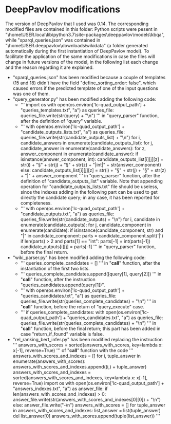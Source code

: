 # DeepPavlov modifications

The version of DeepPavlov that I used was 0.14. The corresponding modified files are contained in this folder: Python scripts were pesent in "\home\USER\.local\lib\python3.7\site-packages\deeppavlov\models\kbqa", while "sparql_queries.json" was contained in "\home\USER\.deeppavlov\downloads\wikidata" (a folder generated automatically during the first instantiation of DeepPavlov model). To facilitate the application of the same modifications in case the files will change in future versions of the model, in the following list each change and the reason regarding it are explained.

- "sparql_queries.json" has been modified because a couple of templates (15 and 18) didn't have the field "define_sorting_order: false", which caused errors if the predicted template of one of the input questions was one of them.
- "query_generator.py" has been modified adding the following code:
  - '''
    import os
    with open(os.environ['lc-quad_output_path'] + "queries_templates.txt", "a") as queries_file:
        queries_file.write(str(query) + "\n")
    '''
    in "query_parser" function, after the definition of "query" variable.
  - '''
    with open(os.environ['lc-quad_output_path'] + "candidate_outputs_lists.txt", "a") as queries_file:
        queries_file.write(str(candidate_outputs_list) + "\n")
    for i, candidate_answers in enumerate(candidate_outputs_list):
        for j, candidate_answer in enumerate(candidate_answers):
            for z, answer_component in enumerate(candidate_answer):
                if isinstance(answer_component, int):
                    candidate_outputs_list[i][j][z] = str(i) + "§" + str(j) + "§" + str(z) + "|int|" + str(answer_component)
                else:
                    candidate_outputs_list[i][j][z] = str(i) + "§" + str(j) + "§" + str(z) + "|" + answer_component
    '''
    in "query_parser" function, after the definition of "candidate_outputs_list" variable. Note that appending operation for "candidate_outputs_lists.txt" file should be useless, since the indexes adding in the following part can be used to get directly the candidate query; in any case, it has been reported for completeness.
  - '''
    with open(os.environ['lc-quad_output_path'] + "candidate_outputs.txt", "a") as queries_file:
        queries_file.write(str(candidate_outputs) + "\n")
    for i, candidate in enumerate(candidate_outputs):
        for j, candidate_component in enumerate(candidate):
            if isinstance(candidate_component, str) and "|" in candidate_component:
                parts = candidate_component.split('|')
                if len(parts) > 2 and parts[1] == "int":
                    parts[-1] = int(parts[-1])
                candidate_outputs[i][j] = parts[-1]
    '''
    in "query_parser" function, before the final return.
- "wiki_parser.py" has been modified adding the following code:
  - '''
    queries_complete_candidates = []
    '''
    in "__call__" function, after the instantiation of the first two lists.
  - '''
    queries_complete_candidates.append([query[1], query[2]])
    '''
    in "__call__" function, after the instruction "queries_candidates.append(query[1])".
  - '''
    with open(os.environ['lc-quad_output_path'] + "queries_candidates.txt", "a") as queries_file:
        queries_file.write(str(queries_complete_candidates) + "\n")
    '''
    in "__call__" function, before the return of "query_execute" case.
  - '''
    if queries_complete_candidates:
        with open(os.environ['lc-quad_output_path'] + "queries_candidates.txt", "a") as queries_file:
            queries_file.write(str(queries_complete_candidates) + "\n")
    '''
    in "__call__" function, before the final return; this part has been added in case "return_if_found" variable is false.
- "rel_ranking_bert_infer.py" has been modified replacing the instruction
  '''
  answers_with_scores = sorted(answers_with_scores, key=lambda x: x[-1], reverse=True)
  '''
  of "__call__" function with the code
  '''
  answers_with_scores_and_indexes = []
  for i, tuple_answer in enumerate(answers_with_scores):
      answers_with_scores_and_indexes.append((i,) + tuple_answer)
  answers_with_scores_and_indexes = sorted(answers_with_scores_and_indexes, key=lambda x: x[-1], reverse=True)
  import os
  with open(os.environ['lc-quad_output_path'] + "answers_indexes.txt", "a") as answer_file:
      if len(answers_with_scores_and_indexes) > 0:
          answer_file.write(str(answers_with_scores_and_indexes[0][0]) + "\n")
      else:
          answer_file.write("-\n")
  answers_with_scores = []
  for tuple_answer in answers_with_scores_and_indexes:
      list_answer = list(tuple_answer)
      del list_answer[0]
      answers_with_scores.append(tuple(list_answer))
  '''